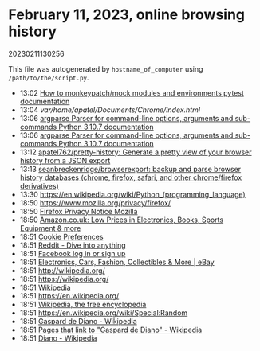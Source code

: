 # February 11, 2023, online browsing history

20230211130256

This file was autogenerated by `hostname_of_computer` using `/path/to/the/script.py`.

- 13:02 [How to monkeypatch/mock modules and environments  pytest documentation](https://docs.pytest.org/en/7.1.x/how-to/monkeypatch.html?highlight=mock)
- 13:04 *var/home/apatel/Documents/Chrome/index.html*
- 13:06 [argparse  Parser for command-line options, arguments and sub-commands  Python 3.10.7 documentation](https://docs.python.org/3/library/argparse.html)
- 13:06 [argparse  Parser for command-line options, arguments and sub-commands  Python 3.10.7 documentation](https://docs.python.org/3/library/argparse.html#the-add-argument-method)
- 13:12 [apatel762/pretty-history: Generate a pretty view of your browser history from a JSON export](https://github.com/apatel762/pretty-history)
- 13:13 [seanbreckenridge/browserexport: backup and parse browser history databases (chrome, firefox, safari, and other chrome/firefox derivatives)](https://github.com/seanbreckenridge/browserexport)
- 13:30 <https://en.wikipedia.org/wiki/Python_(programming_language)>
- 18:50 <https://www.mozilla.org/privacy/firefox/>
- 18:50 [Firefox Privacy Notice  Mozilla](https://www.mozilla.org/en-US/privacy/firefox/)
- 18:50 [Amazon.co.uk: Low Prices in Electronics, Books, Sports Equipment & more](https://www.amazon.co.uk/?tag=admpdesktopuk-21&ref=pd_sl_66451e318714f71cf5f41a53ea90873d177a9e46ac00cc0b05ef44ce&mfadid=adm)
- 18:51 [Cookie Preferences](https://www.amazon.co.uk/cookieprefs?ref_=portal_banner_cpp)
- 18:51 [Reddit - Dive into anything](https://www.reddit.com/)
- 18:51 [Facebook  log in or sign up](https://www.facebook.com/)
- 18:51 [Electronics, Cars, Fashion, Collectibles & More | eBay](https://www.ebay.co.uk/)
- 18:51 <http://wikipedia.org/>
- 18:51 <https://wikipedia.org/>
- 18:51 [Wikipedia](https://www.wikipedia.org/)
- 18:51 <https://en.wikipedia.org/>
- 18:51 [Wikipedia, the free encyclopedia](https://en.wikipedia.org/wiki/Main_Page)
- 18:51 <https://en.wikipedia.org/wiki/Special:Random>
- 18:51 [Gaspard de Diano - Wikipedia](https://en.wikipedia.org/wiki/Gaspard_de_Diano)
- 18:51 [Pages that link to "Gaspard de Diano" - Wikipedia](https://en.wikipedia.org/wiki/Special:WhatLinksHere/Gaspard_de_Diano)
- 18:51 [Diano - Wikipedia](https://en.wikipedia.org/wiki/Diano)

